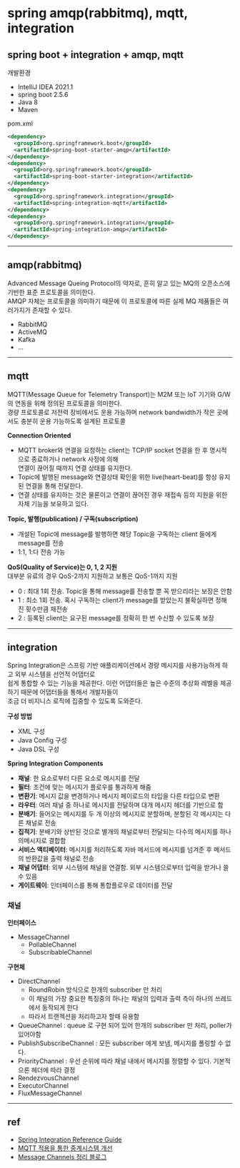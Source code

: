 # spring amqp(rabbitmq), mqtt, integration

## spring boot + integration + amqp, mqtt
개발환경
- IntelliJ IDEA 2021.1
- spring boot 2.5.6
- Java 8
- Maven

pom.xml
```xml
<dependency>
  <groupId>org.springframework.boot</groupId>
  <artifactId>spring-boot-starter-amqp</artifactId>
</dependency>
<dependency>
  <groupId>org.springframework.boot</groupId>
  <artifactId>spring-boot-starter-integration</artifactId>
</dependency>
<dependency>
  <groupId>org.springframework.integration</groupId>
  <artifactId>spring-integration-mqtt</artifactId>
</dependency>
<dependency>
  <groupId>org.springframework.integration</groupId>
  <artifactId>spring-integration-amqp</artifactId>
</dependency>
```

***
## amqp(rabbitmq)
Advanced Message Queing Protocol의 약자로, 흔히 알고 있는 MQ의 오픈소스에 기반한 표준 프로토콜을 의미한다.   
AMQP 자체는 프로토콜을 의미하기 때문에 이 프로토콜에 따른 실제 MQ 제품들은 여러가지가 존재할 수 있다.
- RabbitMQ
- ActiveMQ
- Kafka
- ...

***
## mqtt
MQTT(Message Queue for Telemetry Transport)는 M2M 또는 IoT 기기와 G/W의 연동을 위해 정의된 프로토콜을 의미한다.  
경량 프로토콜로 저전력 장비에서도 운용 가능하며 network bandwidth가 작은 곳에서도 충분히 운용 가능하도록 설계된 프로토콜

**Connection Oriented**
- MQTT broker와 연결을 요청하는 client는 TCP/IP socket 연결을 한 후 명시적으로 종료하거나 network 사정에 의해  
  연결이 끊어질 때까지 연결 상태를 유지한다.
- Topic에 발행된 message와 연결상태 확인을 위한 live(heart-beat)를 항상 유지된 연결을 통해 전달한다.
- 연결 상태를 유지하는 것은 물론이고 연결이 끊어진 경우 재접속 등의 지원을 위한 자체 기능을 보유하고 있다.

**Topic, 발행(publication) / 구독(subscription)**
- 개설된 Topic에 message를 발행하면 해당 Topic을 구독하는 client 들에게 message를 전송
- 1:1, 1:다 전송 가능

**QoS(Quality of Service)는 0, 1, 2 지원**  
대부분 유료의 경우 QoS-2까지 지원하고 보통은 QoS-1까지 지원
- 0 : 최대 1회 전송. Topic을 통해 message를 전송할 뿐 꼭 받으리라는 보장은 안함
- 1 : 최소 1회 전송. 혹시 구독하는 client가 message를 받았는지 불확실하면 정해진 횟수만큼 재전송
- 2 : 등록된 client는 요구된 message를 정확히 한 번 수신할 수 있도록 보장


***
## integration
Spring Integration은 스프링 기반 애플리케이션에서 경량 메시지를 사용가능하게 하고 외부 시스템을 선언적 어댑터로  
쉽게 통합할 수 있는 기능을 제공한다. 이런 어댑터들은 높은 수준의 추상화 레벨을 제공하기 때문에 어댑터들을 통해서 개발자들이  
조금 더 비지니스 로직에 집중할 수 있도록 도와준다.

**구성 방법**
- XML 구성
- Java Config 구성
- Java DSL 구성

**Spring Integration Components**
- **채널**: 한 요소로부터 다른 요소로 메시지를 전달
- **필터**: 조건에 맞는 메시지가 플로우를 통과하게 해줌
- **변환기**: 메시지 값을 변경하거나 메시지 페이로드의 타입을 다른 타입으로 변환
- **라우터**: 여러 채널 중 하나로 메시지를 전달하며 대개 메시지 헤더를 기반으로 함
- **분배기**: 들어오는 메시지를 두 개 이상의 메시지로 분할하며, 분할된 각 메시지는 다른 채널로 전송
- **집적기**: 분배기와 상반된 것으로 별개의 채널로부터 전달되는 다수의 메시지를 하나의메시지로 결합함
- **서비스 액티베이터**: 메시지를 처리하도록 자바 메서드에 메시지를 넘겨준 후 메서드의 반환값을 출력 채널로 전송
- **채널 어댑터**: 외부 시스템에 채널을 연결함. 외부 시스템으로부터 입력을 받거나 쓸 수 있음
- **게이트웨이**: 인터페이스를 통해 통합플로우로 데이터를 전달

### 채널
**인터페이스**  
- MessageChannel
  - PollableChannel
  - SubscribableChannel

**구현체**
- DirectChannel
  - RoundRobin 방식으로 한개의 subscriber 만 처리
  - 이 채널의 가장 중요한 특징중의 하나는 채널의 입력과 출력 측이 하나의 쓰레드에서 동작되게 한다
  - 따라서 트랜젝션을 처리하고자 할때 유용함
- QueueChannel : queue 로 구현 되어 있어 한개의 subscriber 만 처리, poller가 있어야함
- PublishSubscribeChannel : 모든 subscriber 에게 보냄, 메시지를 폴링할 수 없다.
- PriorityChannel : 우선 순위에 따라 채널 내에서 메시지를 정렬할 수 있다. 기본적으론 헤더에 따라 결정
- RendezvousChannel
- ExecutorChannel
- FluxMessageChannel

***
## ref
- [Spring Integration Reference Guide](https://docs.spring.io/spring-integration/docs/current/reference/html/index.html)
- [MQTT 적용을 통한 중계시스템 개선](https://techblog.woowahan.com/2540)
- [Message Channels 정리 블로그](https://springsource.tistory.com/48)